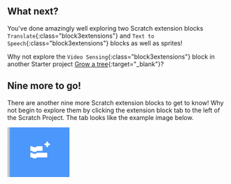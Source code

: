 ## What next?
You've done amazingly well exploring two Scratch extension blocks `Translate`{:class="block3extensions"} and `Text to Speech`{:class="block3extensions"} blocks as well as sprites!

Why not explore the `Video Sensing`{:class="block3extensions"} block in another Starter project [Grow a tree](https://learning-admin.raspberrypi.org/en/projects/grow-a-tree){:target="_blank"}?

## Nine more to go!

There are another nine more Scratch extension blocks to get to know! Why not begin to explore them by clicking the extension block tab to the left of the Scratch Project. The tab looks like the example image below.

![Extension Blocks tab](images/extension-blocks.png)

